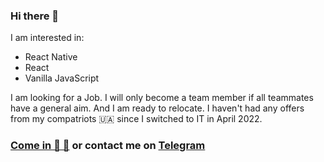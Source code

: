 ### Hi there 👋
I am interested in:
- React Native
- React
- Vanilla JavaScript

I am looking for a Job. 
I will only become a team member if all teammates have a general aim. 
And I am ready to relocate. 
I haven't had any offers from my compatriots 🇺🇦 since I switched to IT in April 2022.
### [Come in 🎾 💬](https://chat-u6d0.onrender.com) or contact me on <a href="https://t.me/yu1iaw">Telegram</a>

